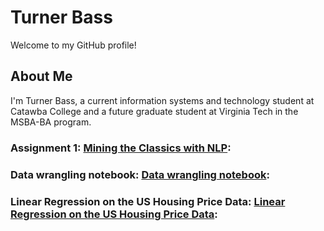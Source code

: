 # Turner Bass

Welcome to my GitHub profile!

## About Me

I'm Turner Bass, a current information systems and technology student at Catawba College and a future graduate student at Virginia Tech in the MSBA-BA program. 


### Assignment 1: [Mining the Classics with NLP](https://githubtocolab.com/theturnerbass/Main-Page/blob/main/Chapter_1_HW.ipynb): 
### Data wrangling notebook: [Data wrangling notebook](https://githubtocolab.com/theturnerbass/Main-Page/blob/main/data_wrangling_exercise.ipynb): 
### Linear Regression on the US Housing Price Data: [Linear Regression on the US Housing Price Data](https://githubtocolab.com/theturnerbass/Main-Page/blob/main/chapter15_16_HW5_Lab.ipynb):
